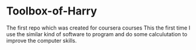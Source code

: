 # Toolbox-of-Harry
The first repo which was created for coursera courses 
This the first time I use the similar kind of software to program and do some calculutation to improve the computer skills.

